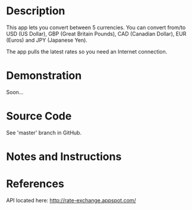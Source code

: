 # Description
This app lets you convert between 5 currencies. You can convert from/to USD (US Dollar), GBP (Great Britain Pounds), CAD (Canadian Dollar), EUR (Euros) and JPY (Japanese Yen).

The app pulls the latest rates so you need an Internet connection.

# Demonstration
Soon...

# Source Code
See 'master' branch in GitHub.

# Notes and Instructions


# References
API located here: http://rate-exchange.appspot.com/
